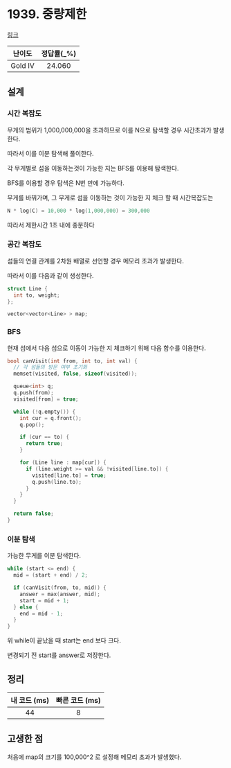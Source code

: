 # 1939. 중량제한

[링크](https://www.acmicpc.net/problem/1939)

| 난이도  | 정답률(\_%) |
| :-----: | :---------: |
| Gold IV |   24.060    |

## 설계

### 시간 복잡도

무게의 범위가 1,000,000,000을 초과하므로 이를 N으로 탐색할 경우 시간초과가 발생한다.

따라서 이를 이분 탐색해 풀이한다.

각 무게별로 섬을 이동하는것이 가능한 지는 BFS를 이용해 탐색한다.

BFS를 이용할 경우 탐색은 N번 만에 가능하다.

무게를 바꿔가며, 그 무게로 섬을 이동하는 것이 가능한 지 체크 할 때 시간복잡도는

```cpp
N * log(C) = 10,000 * log(1,000,000) = 300,000
```

따라서 제한시간 1초 내에 충분하다

### 공간 복잡도

섬들의 연결 관계를 2차원 배열로 선언할 경우 메모리 초과가 발생한다.

따라서 이를 다음과 같이 생성한다.

```cpp
struct Line {
  int to, weight;
};

vector<vector<Line> > map;
```

### BFS

현재 섬에서 다음 섬으로 이동이 가능한 지 체크하기 위해 다음 함수를 이용한다.

```cpp
bool canVisit(int from, int to, int val) {
  // 각 섬들의 방문 여부 초기화
  memset(visited, false, sizeof(visited));

  queue<int> q;
  q.push(from);
  visited[from] = true;

  while (!q.empty()) {
    int cur = q.front();
    q.pop();

    if (cur == to) {
      return true;
    }

    for (Line line : map[cur]) {
      if (line.weight >= val && !visited[line.to]) {
        visited[line.to] = true;
        q.push(line.to);
      }
    }
  }

  return false;
}
```

### 이분 탐색

가능한 무게를 이분 탐색한다.

```cpp
while (start <= end) {
  mid = (start + end) / 2;

  if (canVisit(from, to, mid)) {
    answer = max(answer, mid);
    start = mid + 1;
  } else {
    end = mid - 1;
  }
}
```

위 while이 끝났을 때 start는 end 보다 크다.

변경되기 전 start를 answer로 저장한다.

## 정리

| 내 코드 (ms) | 빠른 코드 (ms) |
| :----------: | :------------: |
|      44      |       8        |

## 고생한 점

처음에 map의 크기를 100,000^2 로 설정해 메모리 초과가 발생했다.
